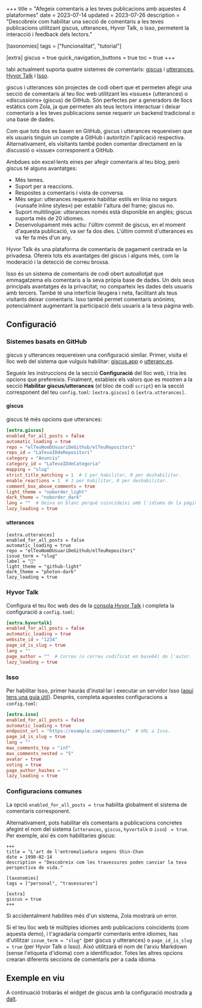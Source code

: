 +++
title = "Afegeix comentaris a les teves publicacions amb aquestes 4 plataformes"
date = 2023-07-14
updated = 2023-07-26
description = "Descobreix com habilitar una secció de comentaris a les teves publicacions utilitzant giscus, utterances, Hyvor Talk, o Isso, permetent la interacció i feedback dels lectors."

[taxonomies]
tags = ["funcionalitat", "tutorial"]

[extra]
giscus = true
quick_navigation_buttons = true
toc = true
+++

tabi actualment suporta quatre sistemes de comentaris: [giscus](https://giscus.app/ca) i [utterances](https://utteranc.es/), [Hyvor Talk](https://talk.hyvor.com/) i [Isso](https://isso-comments.de/).

giscus i utterances són projectes de codi obert que et permeten afegir una secció de comentaris al teu lloc web utilitzant les «issues» (utterances) o «discussions» (giscus) de GitHub. Són perfectes per a generadors de llocs estàtics com Zola, ja que permeten als teus lectors interactuar i deixar comentaris a les teves publicacions sense requerir un backend tradicional o una base de dades.

Com que tots dos es basen en GitHub, giscus i utterances requereixen que els usuaris tinguin un compte a GitHub i autoritzin l'aplicació respectiva. Alternativament, els visitants també poden comentar directament en la discussió o «issue» corresponent a GitHub.

Ambdues són excel·lents eines per afegir comentaris al teu blog, però giscus té alguns avantatges:
- Més temes.
- Suport per a reaccions.
- Respostes a comentaris i vista de conversa.
- Més segur: utterances requereix habilitar estils en línia no segurs («unsafe inline styles») per establir l'altura del frame; giscus no.
- Suport multilingüe: utterances només està disponible en anglès; giscus suporta més de 20 idiomes.
- Desenvolupament més actiu: l'últim commit de giscus, en el moment d'aquesta publicació, va ser fa dos dies. L'últim commit d'utterances es va fer fa més d'un any.

Hyvor Talk és una plataforma de comentaris de pagament centrada en la privadesa. Ofereix tots els avantatges del giscus i alguns més, com la moderació i la detecció de correu brossa.

Isso és un sistema de comentaris de codi obert autoallotjat que emmagatzema els comentaris a la seva pròpia base de dades. Un dels seus principals avantatges és la privacitat; no comparteix les dades dels usuaris amb tercers. També té una interfície lleugera i neta, facilitant als teus visitants deixar comentaris. Isso també permet comentaris anònims, potencialment augmentant la participació dels usuaris a la teva pàgina web.

## Configuració

### Sistemes basats en GitHub

giscus y utterances requereixen una configuració similar. Primer, visita el lloc web del sistema que vulguis habilitar: [giscus.app](https://giscus.app/ca) o [utteranc.es](https://utteranc.es/).

Segueix les instruccions de la secció **Configuració** del lloc web, i tria les opcions que prefereixis. Finalment, estableix els valors que es mostren a la secció **Habilitar giscus/utterances** (el bloc de codi `script`) en la secció corresponent del teu `config.toml`: `[extra.giscus]` o `[extra.utterances]`.

#### giscus

giscus té més opcions que utterances:

```toml
[extra.giscus]
enabled_for_all_posts = false
automatic_loading = true
repo = "elTeuNomDUsuariDeGithub/elTeuRepositori"
repo_id = "LaTevaIDdeRepositori"
category = "Anuncis"
category_id = "LaTevaIDdeCategoria"
mapping = "slug"
strict_title_matching = 1  # 1 per habilitar, 0 per deshabilitar.
enable_reactions = 1  # 1 per habilitar, 0 per deshabilitar.
comment_box_above_comments = true
light_theme = "noborder_light"
dark_theme = "noborder_dark"
lang = ""  # Deixa en blanc perquè coincideixi amb l'idioma de la pàgina.
lazy_loading = true
```
#### utterances

```
[extra.utterances]
enabled_for_all_posts = false
automatic_loading = true
repo = "elTeuNomDUsuariDeGithub/elTeuRepositori"
issue_term = "slug"
label = "💬"
light_theme = "github-light"
dark_theme = "photon-dark"
lazy_loading = true
```

### Hyvor Talk

Configura el teu lloc web des de la [consola Hyvor Talk](https://talk.hyvor.com/console) i completa la configuració a `config.toml`:

```toml
[extra.hyvortalk]
enabled_for_all_posts = false
automatic_loading = true
website_id = "1234"
page_id_is_slug = true
lang = ""
page_author = ""  # Correu (o correu codificat en base64) de l'autor.
lazy_loading = true
```

### Isso

Per habilitar Isso, primer hauràs d'instal·lar i executar un servidor Isso ([aquí tens una guia útil](https://blog.phusion.nl/2018/08/16/isso-simple-self-hosted-commenting-system/#1installingisso)). Després, completa aquestes configuracions a `config.toml`:

```toml
[extra.isso]
enabled_for_all_posts = false
automatic_loading = true
endpoint_url = "https://example.com/comments/"  # URL a Isso.
page_id_is_slug = true
lang = ""
max_comments_top = "inf"
max_comments_nested = "5"
avatar = true
voting = true
page_author_hashes = ""
lazy_loading = true
```

### Configuracions comunes

La opció `enabled_for_all_posts = true` habilita globalment el sistema de comentaris corresponent.

Alternativament, pots habilitar els comentaris a publicacions concretes afegint el nom del sistema (`utterances`, `giscus`, `hyvortalk` o `isso`) ` = true`. Per exemple, així és com habilitaries giscus:

```toml,hl_lines=09-10
+++
title = "L'art de l'entremaliadura segons Shin-Chan
date = 1990-02-14
description = "Descobreix com les travessures poden canviar la teva perspectiva de vida."

[taxonomies]
tags = ["personal", "travessures"]

[extra]
giscus = true
+++
```

Si accidentalment habilites més d'un sistema, Zola mostrarà un error.

Si el teu lloc web té múltiples idiomes amb publicacions coincidents (com aquesta demo), i t'agradaria compartir comentaris entre idiomes, has d'utilitzar `issue_term = "slug"` (per giscus y utterances) o `page_id_is_slug = true` (per Hyvor Talk o Isso). Això utilitzarà el nom de l'arxiu Markdown (sense l'etiqueta d'idioma) com a identificador. Totes les altres opcions crearan diferents seccions de comentaris per a cada idioma.

## Exemple en viu

A continuació trobaràs el widget de giscus amb la configuració mostrada [a dalt](#giscus).

